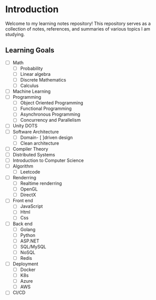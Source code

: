 # Introduction
Welcome to my learning notes repository! This repository serves as a collection of notes, references, and summaries of various topics I am studying.

## Learning Goals
- [ ] Math
  - [ ] Probability
  - [ ] Linear algebra
  - [ ] Discrete Mathematics
  - [ ] Calculus
- [ ] Machine Learning
- [ ] Programming
  - [ ] Object Oriented Programming
  - [ ] Functional Programming
  - [ ] Asynchronous Programming
  - [ ] Concurrency and Parallelism
- [ ] Unity DOTS
- [ ] Software Architecture
  - [ ] Domain- [ ]driven design
  - [ ] Clean architecture
- [ ] Compiler Theory
- [ ] Distributed Systems
- [ ] Introduction to Computer Science
- [ ] Algorithm
  - [ ] Leetcode
- [ ] Renderring
  - [ ] Realtime renderring
  - [ ] OpenGL
  - [ ] DirectX
- [ ] Front end 
  - [ ] JavaScript
  - [ ] Html
  - [ ] Css
- [ ] Back end
  - [ ] Golang
  - [ ] Python
  - [ ] ASP.NET
  - [ ] SQL/MySQL
  - [ ] NoSQL
  - [ ] Redis
- [ ] Deployment
  - [ ] Docker
  - [ ] K8s
  - [ ] Azure
  - [ ] AWS
- [ ] CI/CD
